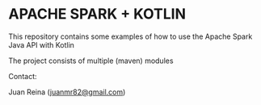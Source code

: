 # APACHE SPARK + KOTLIN

This repository contains some examples of how to use the Apache Spark Java API with Kotlin

The project consists of multiple (maven) modules

Contact:

Juan Reina (juanmr82@gmail.com)
